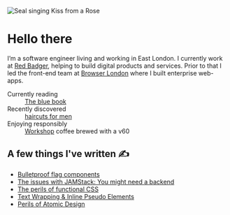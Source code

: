 
![Seal singing Kiss from a Rose](https://media.giphy.com/media/HSDMmTshR9hug/giphy.gif)

# Hello there

I’m a software engineer living and working in East London. I currently work at [Red Badger](https://red-badger.com/), helping to build digital products and services. Prior to that I led the front-end team at [Browser London](https://www.browserlondon.com/) where I built enterprise web-apps.

<dl>
  <dt>Currently reading</dt>
  <dd><a href="https://www.amazon.co.uk/Domain-Driven-Design-Tackling-Complexity-Software/dp/0321125215">The blue book</a></dd>
  <dt>Recently discovered</dt>
  <dd><a href="https://haircutsformen.bandcamp.com/">haircuts for men</a></dd>
  <dt>Enjoying responsibly</dt>
  <dd><a href="https://workshopcoffee.com/">Workshop</a> coffee brewed with a v60</a></dd>
</dl>

## A few things I've written ✍️

- [Bulletproof flag components](https://www.jayfreestone.com/writing/bulletproof-flag/)
- [The issues with JAMStack: You might need a backend](https://www.browserlondon.com/blog/2020/04/20/issues-with-jamstack-you-might-need-backend/)
- [The perils of functional CSS](https://www.browserlondon.com/blog/2019/06/10/functional-css-perils/)
- [Text Wrapping & Inline Pseudo Elements](https://www.jayfreestone.com/writing/wrapping-and-inline-pseudo-elements)
- [Perils of Atomic Design](https://www.jayfreestone.com/writing/perils-of-atomic-design)
